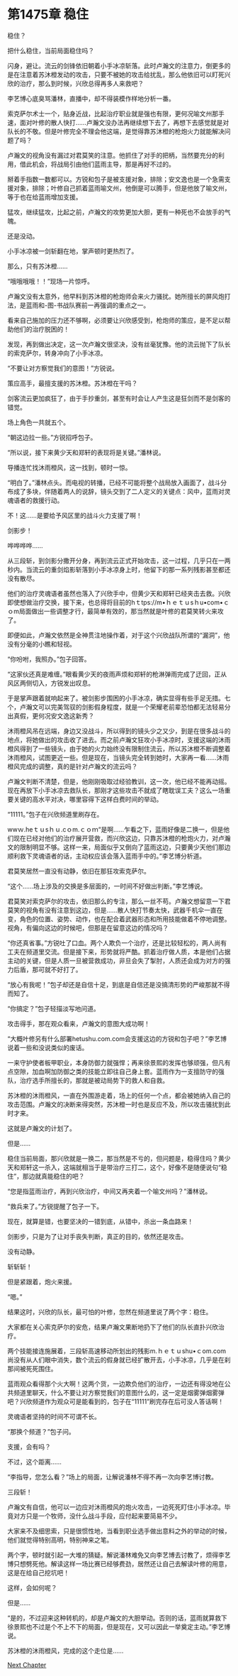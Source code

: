# 第1475章 稳住

稳住？

把什么稳住，当前局面稳住吗？

闪身，避让。流云的剑锋依旧朝着小手冰凉斩落。此时卢瀚文的注意力，倒更多的是在注意着苏沐橙发动的攻击，只要不被她的攻击给扰乱，那么他依旧可以盯死兴欣的治疗，那么到时候，兴欣总得再多人来救吧？

李艺博心底臭骂潘林，直播中，却不得装模作样地分析一番。

索克萨尔术士一个，贴身近战，比起治疗职业就是强也有限，更何况喻文州那手速，面对叶修的散人快打……卢瀚文没办法再继续想下去了，再想下去感觉就是对队长的不敬。但是叶修完全不理会他这端，是觉得靠苏沐橙的枪炮火力就能解决问题了吗？

卢瀚文的视角没有漏过对君莫笑的注意。他抓住了对手的把柄，当然要充分的利用，借此机会，将战局引由他们蓝雨主导，那是再好不过的。

掰着手指数一数都可以。方锐和包子是被支援对象，排除；安文逸也是一个急需支援对象，排除；叶修自己抓着蓝雨喻文州，他倒是可以腾手，但是他放了喻文州，等于也在给蓝雨增加支援。

猛攻，继续猛攻，比起之前，卢瀚文的攻势更加大胆，更有一种死也不会放手的气魄。

还是没动。

小手冰凉被一剑斩翻在地，掌声顿时更热烈了。

那么，只有苏沐橙……

“哦哦哦哦！！”现场一片惊呼。

卢瀚文没有太意外，他早料到苏沐橙的枪炮师会来火力骚扰。她所擅长的屏风炮打法，是蓝雨和-图-书战队赛前一再强调的重点之一。

看来自己施加的压力还不够啊，必须要让兴欣感受到，枪炮师的策应，是不足以帮助他们的治疗脱困的！

发现，再到做出决定，这一次卢瀚文很坚决，没有丝毫犹豫。他的流云抛下了队长的索克萨尔，转身冲向了小手冰凉。

“不要让对方察觉我们的意图！”方锐说。

策应高手，最擅支援的苏沐橙。苏沐橙在干吗？

剑客流云更加疯狂了，由于手抄重剑，甚至有时会让人产生这是狂剑而不是剑客的错觉。

场上角色一共就五个。

“朝这边拉一些。”方锐招呼包子。

“所以说，接下来黄少天和郑轩的表现将是关键。”潘林说。

导播连忙找沐雨橙风，这一找到，顿时一惊。

“明白了。”潘林点头。而电视的转播，已经不可能将整个战局放入画面了，战斗分布成了多块，伴随着两人的说辞，镜头交到了二人定义的关键点：风中，蓝雨对灵魂语者的救援行动。

不！这……是要给予风区里的战斗火力支援了啊！

剑影步！

哗哗哗哗……

从三段斩，到剑影分撒开分身，再到流云正式开始攻击，这一过程，几乎只在一两秒内。当流云的重剑焰影斩落到小手冰凉身上时，他留下的那一系列残影甚至都还没有散尽。

他们的治疗灵魂语者虽然也落入了兴欣手中，但黄少天和郑轩已经夹击去救。兴欣即使想做治疗交换，接下来，也总得将目前的hｔtps://m•ｈｅｔｕsｈu•com•ｃｏm局面做出一些调整才行，最简单有效的，那当然就是叶修的君莫笑转火来攻了。

即便如此，卢瀚文依然是全神贯注地操作着，对于这个兴欣战队所谓的“漏洞”，他没有分毫的小瞧和轻视。

“你吩咐，我照办。”包子回答。

“这家伙还真是难缠。”眼看黄少天的夜雨声烦和郑轩的枪淋弹雨完成了迂回，正从风区两侧切入，方锐发出叹息。

于是掌声跟着就响起来了。被剑影步围困的小手冰凉，确实显得有些手足无措。七个，卢瀚文可以完美驾驭的剑影假身程度，就是一个荣耀老前辈恐怕都无法轻易分出真假，更何况安文逸这新秀？

沐雨橙风吊在远端，身边又没战斗，所以得到的镜头少之又少，到是在很多战斗的地点，将她做出的攻击收了进去。而之前卢瀚文狂攻小手冰凉时，支援这端的沐雨橙风得到了一些镜头，由于她的火力始终没有限制住流云，所以苏沐橙不断调整着沐雨橙风，试图更近一些。但是现在，当镜头完全转到她时，大家再一看……沐雨橙风完成的调整，真的是针对卢瀚文的流云吗？

卢瀚文判断不清楚，但是，他刚刚吸取过经验教训，这一次，他已经不能再动摇。现在再放下小手冰凉去救队长，那刚才这些攻击不就成了瞎耽误工夫？这么一场重要关键的高水平对决，哪里容得下这样白费时间的举动。

“11111。”包子在兴欣频道里刷存在。

wwｗ.heｔｕsｈｕ.cｏm.ｃｏｍ“是啊……乍看之下，蓝雨好像是二换一，但是他们现在已经对他们的治疗展开营救，而兴欣这边，只靠苏沐橙的枪炮火力，对卢瀚文的限制明显不够。这样一来，局面似乎又倒向了蓝雨这边，只要黄少天他们那边顺利救下灵魂语者的话，主动权应该会落入蓝雨手中的。”李艺博分析道。

君莫笑居然一直没有动静，依旧在那狂攻索克萨尔。

“这个……场上涉及的交换是多层面的，一时间不好做出判断。”李艺博说。

君莫笑对索克萨尔的攻击，依旧那么的专注，那么一丝不苟。卢瀚文想留意一下君莫笑的视角有没有注意到这边，但是……散人快打节奏太快，武器千机伞一直在变，角色的位置、姿势、动作，也在配合着武器形态和所用技能做着不停地调整。视角，有偏向这边的时候吧，但那是在留意这边的情况吗？

“你还真省事。”方锐吐了口血。两个人欺负一个治疗，还是比较轻松的，两人尚有工夫在频道里交流。但是接下来，形势就将严酷。抓着治疗做人质，本是他们占据主动的关键，但是人质一旦被营救成功，非旦会失了掣肘，人质还会成为对方的强力后盾，那可就不好打了。

“放心有我呢！”包子却还是自信十足，到底是自信还是没搞清形势的严峻那就不得而知了。

“你搞定？”包子轻描淡写地问道。

攻击得手，那在观众看来，卢瀚文的意图大成功啊！

“大概叶修另有什么部署hetushu.com.com会支援这边的方锐和包子吧？”李艺博说着一些和没说类似的废话。

一来守护使者板甲职业，本身防御力就强悍；再来徐景熙的发挥也够顽强，但凡有点空隙，加血啊加防御之类的技能立即往自己身上套。蓝雨作为一支擅防守的强队，治疗选手所擅长的，那就是被动局势下的救人和自救。

苏沐橙的沐雨橙风，一直在外围游走着，场上的任何一个点，都会被她纳入自己的攻击范围。卢瀚文的决断来得突然，苏沐橙一时也是反应不及，所以攻击骚扰到此时才来。

这就是卢瀚文的计划了。

但是……

稳住当前局面，那兴欣就是一换二，那当然是不亏的，但问题是，稳得住吗？黄少天和郑轩这一杀入，这端就相当于是带治疗三打二，这个，好像不是随便说句“稳住”，那边就真能稳住的吧？

“您是指蓝雨治疗，再到兴欣治疗，中间又再夹着一个喻文州吗？”潘林说。

“救兵来了。”方锐提醒了包子一下。

现在，就算是错，也要坚决的一错到底，从错中，杀出一条血路来！

剑影步，只是为了让对手丧失判断，真正的目的，依然还是攻击。

没有动静。

斩斩斩！

但是紧跟着，炮火来援。

“嗯。”

结果这时，兴欣的队长，最可怕的叶修，忽然在频道里说了两个字：稳住。

大家都在关心索克萨尔的安危，结果卢瀚文果断地扔下了他们的队长直扑兴欣治疗。

两个技能接连施展着，三段斩高速移动所划出的残影m.ｈｅｔｕshu•ｃom.com尚没有从人们眼中消失，数个流云的假身就已经扩散开去，小手冰凉，几乎是在刹那间被死死围住。

蓝雨观众看得那个火大啊！这两个货，一边欺负他们的治疗，一边还有得没地在公共频道里聊天，什么不要让对方察觉我们的意图什么的，这一定是烟雾弹烟雾弹吧？兴欣频道作为观众可是能看到的，包子在“11111”刷完存在后可没人答话啊！

灵魂语者坚持的时间不可谓不长。

“那换个频道？”包子问。

支援，会有吗？

不过，这个距离……

“李指导，您怎么看？”场上的局面，让解说潘林不得不再一次向李艺博讨教。

三段斩！

卢瀚文有自信，他可以一边应对沐雨橙风的炮火攻击，一边死死盯住小手冰凉。毕竟对方只是一个牧师，没什么战斗手段，应付起来要简易不少。

大家来不及细思索，只是很惯性地，当看到职业选手做出意料之外的举动的时候，他们就觉得特别高明，特别神来之笔。

两个字，顿时就引起一大堆的猜疑。解说潘林难免又向李艺博去讨教了，烦得李艺博只想劈死他。解读这样一场比赛已经够费劲，居然还让自己去解读叶修的用意，这是在给自己挖坑吧！

这样，会如何呢？

但是……

“是的，不过迎来这种转机的，却是卢瀚文的大胆举动。否则的话，蓝雨就算救下徐景熙也不过是个不上不下的局面，但是现在，又可以因此一举奠定主动。”李艺博说。

苏沐橙的沐雨橙风，完成的这个走位是……



[Next Chapter](%E7%AC%AC1476%E7%AB%A0%20%E4%BF%9D%E9%A9%BE%E6%8A%A4%E8%88%AA.md)